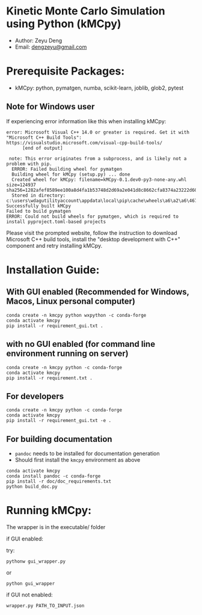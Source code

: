 # Kinetic Monte Carlo Simulation using Python (kMCpy)
- Author: Zeyu Deng
- Email: dengzeyu@gmail.com

# Prerequisite Packages:
- kMCpy: python, pymatgen, numba, scikit-learn, joblib, glob2, pytest
## Note for Windows user

If experiencing error information like this when installing kMCpy:

```
error: Microsoft Visual C++ 14.0 or greater is required. Get it with "Microsoft C++ Build Tools": https://visualstudio.microsoft.com/visual-cpp-build-tools/
      [end of output]

 note: This error originates from a subprocess, and is likely not a problem with pip.
  ERROR: Failed building wheel for pymatgen
  Building wheel for kMCpy (setup.py) ... done
  Created wheel for kMCpy: filename=kMCpy-0.1.dev0-py3-none-any.whl size=124937 sha256=1282afef8589ee100a8d4fa1b53748d2d69a2e041d8c8662cfa8374a23222d60
  Stored in directory: c:\users\wdagutilityaccount\appdata\local\pip\cache\wheels\a6\a2\a6\4675cd18beeaea66ca25508dcaef9c1b59689e7794a770d602
Successfully built kMCpy
Failed to build pymatgen
ERROR: Could not build wheels for pymatgen, which is required to install pyproject.toml-based projects
```

Please visit the prompted website, follow the instruction to download Microsoft C++ build tools, install the "desktop development with C++" component and retry installing kMCpy. 

# Installation Guide:

## With GUI enabled (Recommended for Windows, Macos, Linux personal computer)

```
conda create -n kmcpy python wxpython -c conda-forge
conda activate kmcpy
pip install -r requirement_gui.txt .
```


## with no GUI enabled (for command line environment running on server)

```
conda create -n kmcpy python -c conda-forge
conda activate kmcpy
pip install -r requirement.txt .
```

## For developers 

```
conda create -n kmcpy python -c conda-forge
conda activate kmcpy
pip install -r requirement_gui.txt -e .
```

## For building documentation
- `pandoc` needs to be installed for documentation generation
- Should first install the `kmcpy` environment as above
```
conda activate kmcpy
conda install pandoc -c conda-forge
pip install -r doc/doc_requirements.txt
python build_doc.py
```

# Running kMCpy:

The wrapper is in the executable/ folder

if GUI enabled:

try:

`pythonw gui_wrapper.py` 

or

`python gui_wrapper`


if GUI not enabled:

`wrapper.py PATH_TO_INPUT.json`



